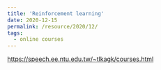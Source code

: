 ```yaml
---
title: 'Reinforcement learning'
date: 2020-12-15
permalink: /resource/2020/12/
tags:
  - online courses
---
```


https://speech.ee.ntu.edu.tw/~tlkagk/courses.html
